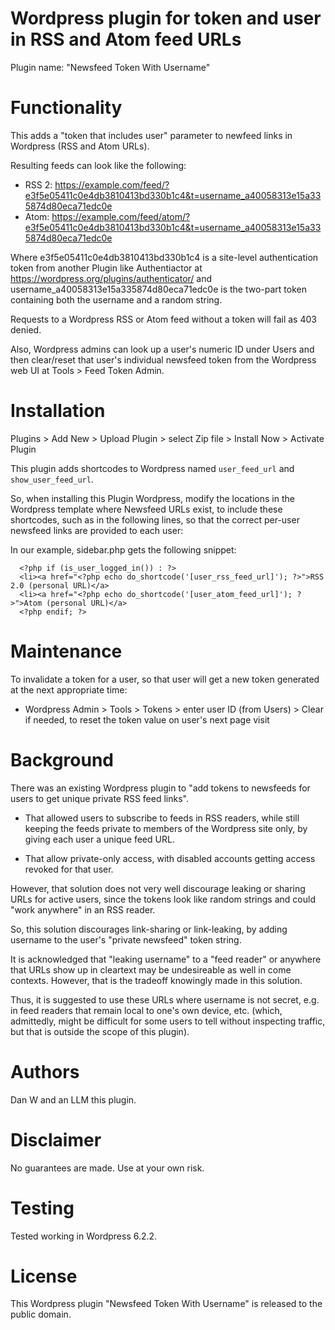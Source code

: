 # Wordpress plugin for token and user in RSS and Atom feed URLs

Plugin name: "Newsfeed Token With Username"

# Functionality

This adds a "token that includes user" parameter to newfeed links in Wordpress (RSS and Atom URLs).

Resulting feeds can look like the following:

- RSS 2: https://example.com/feed/?e3f5e05411c0e4db3810413bd330b1c4&t=username_a40058313e15a335874d80eca71edc0e
- Atom: https://example.com/feed/atom/?e3f5e05411c0e4db3810413bd330b1c4&t=username_a40058313e15a335874d80eca71edc0e

Where e3f5e05411c0e4db3810413bd330b1c4 is a site-level authentication token from another Plugin like Authentiactor at https://wordpress.org/plugins/authenticator/ and username_a40058313e15a335874d80eca71edc0e is the two-part token containing both the username and a random string.

Requests to a Wordpress RSS or Atom feed without a token will fail as 403 denied.

Also, Wordpress admins can look up a user's numeric ID under Users and then clear/reset that user's individual newsfeed token from the Wordpress web UI at Tools > Feed Token Admin.

# Installation

Plugins > Add New > Upload Plugin > select Zip file > Install Now > Activate Plugin

This plugin adds shortcodes to Wordpress named `user_feed_url` and `show_user_feed_url`.

So, when installing this Plugin Wordpress, modify the locations in the Wordpress template where Newsfeed URLs exist, to include these shortcodes, such as in the following lines, so that the correct per-user newsfeed links are provided to each user:

In our example, sidebar.php gets the following snippet:

```
  <?php if (is_user_logged_in()) : ?>
  <li><a href="<?php echo do_shortcode('[user_rss_feed_url]'); ?>">RSS 2.0 (personal URL)</a>
  <li><a href="<?php echo do_shortcode('[user_atom_feed_url]'); ?>">Atom (personal URL)</a>
  <?php endif; ?>
```

# Maintenance

To invalidate a token for a user, so that user will get a new token generated at the next appropriate time:

- Wordpress Admin > Tools > Tokens > enter user ID (from Users) > Clear if needed, to reset the token value on user's next page visit

# Background

There was an existing Wordpress plugin to "add tokens to newsfeeds for users to get unique private RSS feed links".

- That allowed users to subscribe to feeds in RSS readers, while still keeping the feeds private to members of the Wordpress site only, by giving each user a unique feed URL.

- That allow private-only access, with disabled accounts getting access revoked for that user.

However, that solution does not very well discourage leaking or sharing URLs for active users, since the tokens look like random strings and could "work anywhere" in an RSS reader.

So, this solution discourages link-sharing or link-leaking, by adding username to the user's "private newsfeed" token string.

It is acknowledged that "leaking username" to a "feed reader" or anywhere that URLs show up in cleartext may be undesireable as well in come contexts.  However, that is the tradeoff knowingly made in this solution.

Thus, it is suggested to use these URLs where username is not secret, e.g. in feed readers that remain local to one's own device, etc. (which, admittedly, might be difficult for some users to tell without inspecting traffic, but that is outside the scope of this plugin).

# Authors

Dan W and an LLM this plugin.

# Disclaimer

No guarantees are made.  Use at your own risk.

# Testing

Tested working in Wordpress 6.2.2.

# License

This Wordpress plugin "Newsfeed Token With Username" is released to the public domain.
